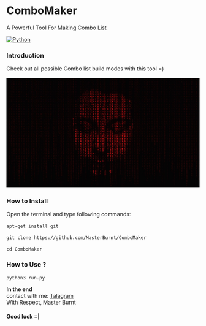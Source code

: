 # ComboMaker
A Powerful Tool For Making Combo List   

[![Python](https://img.shields.io/badge/language-Python%203-blue.svg)](https://www.python.org)

### Introduction
Check out all possible Combo list build modes with this tool =)
<br />
<br />
<img src="photo.jpg" />
<br /> 


### How to Install

Open the terminal and type following commands:

<pre><code>apt-get install git</code></pre>

<pre><code>git clone https://github.com/MasterBurnt/ComboMaker</code></pre>

<pre><code>cd ComboMaker</code></pre>

### How to Use ?

<pre><code>python3 run.py</code></pre>
 

**In the end**
<br/>
contact with me:
<a href="https://t.me/TheBurnt">Talagram</a>
<br />
With Respect, Master Burnt
<br />
#### Good luck =|





